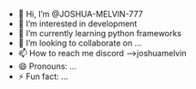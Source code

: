 - 👋 Hi, I’m @JOSHUA-MELVIN-777
- 👀 I’m interested in development
- 🌱 I’m currently learning python frameworks
- 💞️ I’m looking to collaborate on ...
- 📫 How to reach me discord -->joshuamelvin
- 😄 Pronouns: ...
- ⚡ Fun fact: ...

<!---
JOSHUA-MELVIN-777/JOSHUA-MELVIN-777 is a ✨ special ✨ repository because its `README.md` (this file) appears on your GitHub profile.
You can click the Preview link to take a look at your changes.
--->

